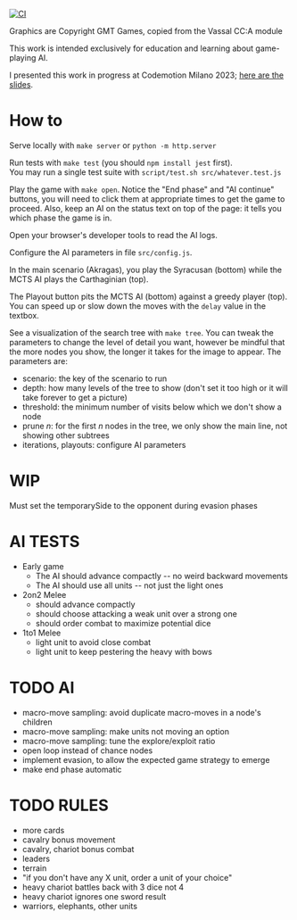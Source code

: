 
[![CI](https://github.com/xpmatteo/auto-cca/actions/workflows/ci.yml/badge.svg)](https://github.com/xpmatteo/auto-cca/actions/workflows/ci.yml)

Graphics are Copyright GMT Games, copied from the Vassal CC:A module

This work is intended exclusively for education and learning about game-playing AI.

I presented this work in progress at Codemotion Milano 2023; [here are the slides](https://speakerdeck.com/xpmatteo/an-ai-for-a-complex-boardgame-based-on-monte-carlo-tree-search).

# How to

Serve locally with `make server` or `python -m http.server`

Run tests with `make test` (you should `npm install jest` first).  
You may run a single test suite with `script/test.sh src/whatever.test.js`

Play the game with `make open`. Notice the "End phase" and "AI continue" 
buttons, you will need to click them at appropriate times to get the game to proceed. 
Also, keep an AI on the status text on top of the page: it tells you which phase the game is in.

Open your browser's developer tools to read the AI logs.

Configure the AI parameters in file `src/config.js`. 

In the main scenario (Akragas), you play the Syracusan (bottom) while the MCTS AI plays 
the Carthaginian (top).

The Playout button pits the MCTS AI (bottom) against a greedy player (top).  You can speed up 
or slow down the moves with the `delay` value in the textbox.

See a visualization of the search tree with `make tree`.  You can tweak the parameters to change 
the level of detail you want, however be mindful that the more nodes you show, the longer it takes for the
image to appear.  The parameters are:
 
  * scenario: the key of the scenario to run
  * depth: how many levels of the tree to show (don't set it too high or it will take forever to get a picture)
  * threshold: the minimum number of visits below which we don't show a node
  * prune *n*: for the first *n* nodes in the tree, we only show the main line, not showing other subtrees
  * iterations, playouts: configure AI parameters

# WIP

Must set the temporarySide to the opponent during evasion phases

# AI TESTS

  - Early game
    - The AI should advance compactly -- no weird backward movements
    - The AI should use all units -- not just the light ones
  - 2on2 Melee
    - should advance compactly 
    - should choose attacking a weak unit over a strong one
    - should order combat to maximize potential dice
  - 1to1 Melee
    - light unit to avoid close combat
    - light unit to keep pestering the heavy with bows


# TODO AI 

- macro-move sampling: avoid duplicate macro-moves in a node's children
- macro-move sampling: make units not moving an option
- macro-move sampling: tune the explore/exploit ratio
- open loop instead of chance nodes
- implement evasion, to allow the expected game strategy to emerge
- make end phase automatic


# TODO RULES

- more cards
- cavalry bonus movement
- cavalry, chariot bonus combat
- leaders
- terrain
- "if you don't have any X unit, order a unit of your choice"
- heavy chariot battles back with 3 dice not 4
- heavy chariot ignores one sword result
- warriors, elephants, other units



